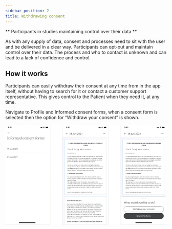 ```yaml
---
sidebar_position: 2
title: Withdrawing consent
---
```


** Participants in studies maintaining control over their data **

As with any supply of data, consent and processes need to sit with the user and be delivered in a clear way. Participants can opt-out and maintain control over their data. The process and who to contact is unknown and can lead to a lack of confidence and control.

## How it works

Participants can easily withdraw their consent at any time from in the app itself, without having to search for it or contact a customer support representative. This gives control to the Patient when they need it, at any time.

Navigate to Profile and Informed consent forms, when a consent form is selected then the option for “Withdraw your consent” is shown.

![Participants withdrawing consent in the Huma App](./assets/withdrawing-consent.png)

